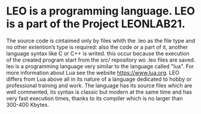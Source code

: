 # LEO is a programming language. LEO is a part of the Project LEONLAB21.
The source code is cintaimed only by files whith the .leo as the file type and no other extention’s type is required: also the code or a part of it, another language syntax like C or C++ is writed. this occur because the execution of the created program start from the src/ repository wo .leo files are saved.
leo is a programming language very similar to the language called "lua". 
For more information about Lua see the website https://www.lua.org. 
LEO differs from Lua above all in its nature of a language dedicated 
to hobby or professional training and work. The language has its source 
files which are well commented, its syntax is classic but modern at the 
same time and has very fast execution times, 
thanks to its compiler which is no larger than 300-400 Kbytes.
